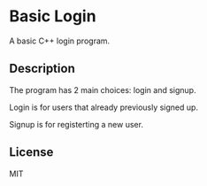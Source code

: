 # Basic Login
A basic C++ login program.

## Description
The program has 2 main choices: login and signup.

Login is for users that already previously signed up.

Signup is for registerting a new user.

## License 
MIT
